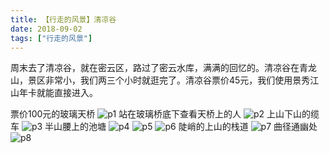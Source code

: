 ```yaml
---
title: 【行走的风景】清凉谷
date: 2018-09-02
tags: ["行走的风景"]
---
```


周末去了清凉谷，就在密云区，路过了密云水库，满满的回忆的。清凉谷在青龙山，景区非常小，我们两三个小时就逛完了。清凉谷票价45元，我们使用景秀江山年卡就能直接进入。

票价100元的玻璃天桥
![p1](/20180902/p1.png)
站在玻璃桥底下查看天桥上的人
![p2](/20180902/p2.png)
上山下山的缆车
![p3](/20180902/p3.png)
半山腰上的池塘
![p4](/20180902/p4.png)
![p5](/20180902/p5.png)
![p6](/20180902/p6.png)
陡峭的上山的栈道
![p7](/20180902/p7.png)
曲径通幽处
![p8](/20180902/p8.png)